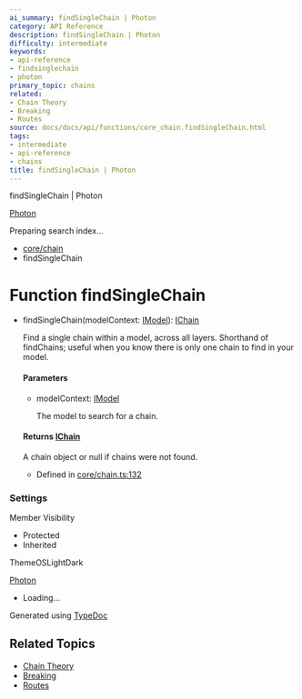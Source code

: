 ```yaml
---
ai_summary: findSingleChain | Photon
category: API Reference
description: findSingleChain | Photon
difficulty: intermediate
keywords:
- api-reference
- findsinglechain
- photon
primary_topic: chains
related:
- Chain Theory
- Breaking
- Routes
source: docs/docs/api/functions/core_chain.findSingleChain.html
tags:
- intermediate
- api-reference
- chains
title: findSingleChain | Photon
---
```

findSingleChain | Photon

[Photon](../index.md)




Preparing search index...

* [core/chain](../modules/core_chain.md)
* findSingleChain

# Function findSingleChain

* findSingleChain(modelContext: [IModel](../interfaces/core_schema.IModel.md)): [IChain](../interfaces/core_core.IChain.md)

  Find a single chain within a model, across all layers. Shorthand of findChains; useful when you know there is only one chain to find in your model.

  #### Parameters

  + modelContext: [IModel](../interfaces/core_schema.IModel.md)

    The model to search for a chain.

  #### Returns [IChain](../interfaces/core_core.IChain.md)

  A chain object or null if chains were not found.

  + Defined in [core/chain.ts:132](https://github.com/mwhite454/photon/blob/main/packages/photon/src/core/chain.ts#L132)

### Settings

Member Visibility

* Protected
* Inherited

ThemeOSLightDark

[Photon](../index.md)

* Loading...

Generated using [TypeDoc](https://typedoc.org/)

## Related Topics

- [Chain Theory](../index.md)
- [Breaking](../index.md)
- [Routes](../index.md)
